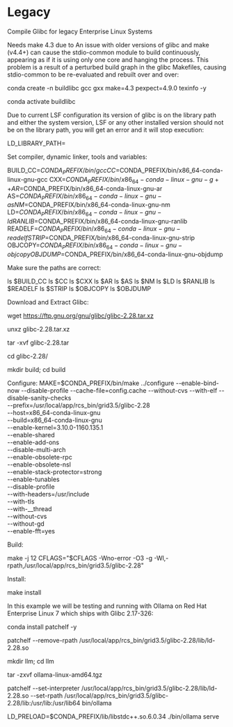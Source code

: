 # Legacy

Compile Glibc for legacy Enterprise Linux Systems


Needs make 4.3 due to An issue with older versions of glibc and make (v4.4+) can cause the stdio-common module to build continuously, appearing as if it is using only one core and hanging the process. This problem is a result of a perturbed build graph in the glibc Makefiles, causing stdio-common to be re-evaluated and rebuilt over and over:

  conda create -n buildlibc gcc gxx make=4.3 pexpect=4.9.0 texinfo -y
  
  conda activate buildlibc

Due to current LSF configuration its version of glibc is on the library path and either the system version, LSF or any other installed version should not be on the library path, you will get an error and it will stop execution:

  LD_LIBRARY_PATH=

Set compiler, dynamic linker, tools and variables:

  BUILD_CC=$CONDA_PREFIX/bin/gcc
  CC=$CONDA_PREFIX/bin/x86_64-conda-linux-gnu-gcc
  CXX=$CONDA_PREFIX/bin/x86_64-conda-linux-gnu-g++
  AR=$CONDA_PREFIX/bin/x86_64-conda-linux-gnu-ar
  AS=$CONDA_PREFIX/bin/x86_64-conda-linux-gnu-as
  NM=$CONDA_PREFIX/bin/x86_64-conda-linux-gnu-nm
  LD=$CONDA_PREFIX/bin/x86_64-conda-linux-gnu-ld
  RANLIB=$CONDA_PREFIX/bin/x86_64-conda-linux-gnu-ranlib
  READELF=$CONDA_PREFIX/bin/x86_64-conda-linux-gnu-readelf
  STRIP=$CONDA_PREFIX/bin/x86_64-conda-linux-gnu-strip
  OBJCOPY=$CONDA_PREFIX/bin/x86_64-conda-linux-gnu-objcopy
  OBJDUMP=$CONDA_PREFIX/bin/x86_64-conda-linux-gnu-objdump

Make sure the paths are correct:

  ls $BUILD_CC
  ls $CC
  ls $CXX
  ls $AR
  ls $AS
  ls $NM
  ls $LD
  ls $RANLIB
  ls $READELF
  ls $STRIP
  ls $OBJCOPY
  ls $OBJDUMP

Download and Extract Glibc:

  wget https://ftp.gnu.org/gnu/glibc/glibc-2.28.tar.xz
  
  unxz glibc-2.28.tar.xz
  
  tar -xvf glibc-2.28.tar
  
  cd glibc-2.28/
  
  mkdir build; cd build

Configure:
  MAKE=$CONDA_PREFIX/bin/make ../configure --enable-bind-now --disable-profile --cache-file=config.cache --without-cvs --with-elf --disable-sanity-checks \
    --prefix=/usr/local/app/rcs_bin/grid3.5/glibc-2.28 \
    --host=x86_64-conda-linux-gnu \
    --build=x86_64-conda-linux-gnu \
    --enable-kernel=3.10.0-1160.135.1 \
    --enable-shared \
    --enable-add-ons \
    --disable-multi-arch \
    --enable-obsolete-rpc \
    --enable-obsolete-nsl \
    --enable-stack-protector=strong \
    --enable-tunables \
    --disable-profile \
    --with-headers=/usr/include \
    --with-tls \
    --with-__thread \
    --without-cvs \
    --without-gd \
    --enable-fft=yes

Build:

  make -j 12 CFLAGS="$CFLAGS -Wno-error -O3 -g -Wl,-rpath,/usr/local/app/rcs_bin/grid3.5/glibc-2.28"

Install:

  make install

In this example we will be testing and running with Ollama on Red Hat Enterprise Linux 7 which ships with Glibc 2.17-326:

  conda install patchelf -y
  
  patchelf --remove-rpath /usr/local/app/rcs_bin/grid3.5/glibc-2.28/lib/ld-2.28.so
  
  mkdir llm; cd llm
  
  tar -zxvf ollama-linux-amd64.tgz
  
  patchelf --set-interpreter /usr/local/app/rcs_bin/grid3.5/glibc-2.28/lib/ld-2.28.so --set-rpath /usr/local/app/rcs_bin/grid3.5/glibc-2.28/lib:/usr/lib:/usr/lib64 bin/ollama
  
  LD_PRELOAD=$CONDA_PREFIX/lib/libstdc++.so.6.0.34 ./bin/ollama serve
  
